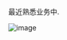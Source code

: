 最近熟悉业务中.

![image](https://github.com/user-attachments/assets/6fb10b44-77d3-4b3e-9d65-7bcb9ca79406)
